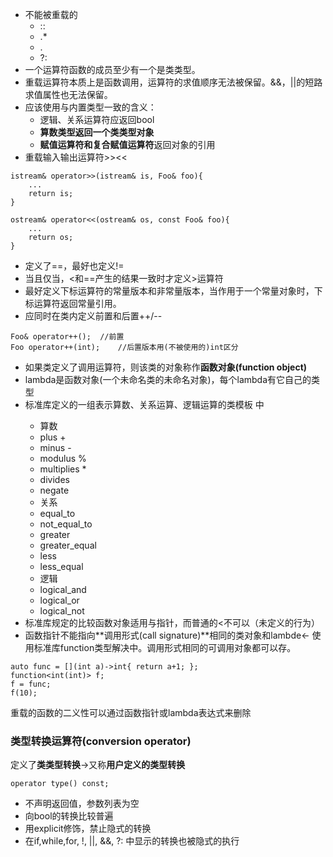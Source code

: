 * 不能被重载的
    *  ::
    *  .*
    *  .
    *  ?:
* 一个运算符函数的成员至少有一个是类类型。
* 重载运算符本质上是函数调用，运算符的求值顺序无法被保留。&&，||的短路求值属性也无法保留。
* 应该使用与内置类型一致的含义：
    * 逻辑、关系运算符应返回bool
    * **算数类型返回一个类类型对象**
    * **赋值运算符和复合赋值运算符**返回对象的引用
* 重载输入输出运算符>><<
```
istream& operator>>(istream& is, Foo& foo){
    ...
    return is;
}

ostream& operator<<(ostream& os, const Foo& foo){
    ...
    return os;
}
```
* 定义了==，最好也定义!=
* 当且仅当，<和==产生的结果一致时才定义>运算符
* 最好定义下标运算符的常量版本和非常量版本，当作用于一个常量对象时，下标运算符返回常量引用。
* 应同时在类内定义前置和后置++/--
```
Foo& operator++();  //前置
Foo operator++(int);    //后置版本用(不被使用的)int区分
```
* 如果类定义了调用运算符，则该类的对象称作**函数对象(function object)**
* lambda是函数对象(一个未命名类的未命名对象)，每个lambda有它自己的类型
* 标准库定义的一组表示算数、关系运算、逻辑运算的类模板 <functional>中
    * 算数
    * plus    +
    * minus -
    * modulus %
    * multiplies *
    * divides 
    * negate
    * 关系
    * equal_to
    * not_equal_to
    * greater
    * greater_equal
    * less
    * less_equal
    * 逻辑
    * logical_and
    * logical_or
    * logical_not
* 标准库规定的比较函数对象适用与指针，而普通的<不可以（未定义的行为）
* 函数指针不能指向**调用形式(call signature)**相同的类对象和lambde<- 使用标准库function类型解决<functional>中。调用形式相同的可调用对象都可以存。
```
auto func = [](int a)->int{ return a+1; };
function<int(int)> f;
f = func;
f(10);
```
重载的函数的二义性可以通过函数指针或lambda表达式来删除

### 类型转换运算符(conversion operator)
定义了**类类型转换**->又称**用户定义的类型转换**
```
operator type() const;
```
* 不声明返回值，参数列表为空
* 向bool的转换比较普遍
* 用explicit修饰，禁止隐式的转换
* 在if,while,for, !, ||, &&, ?: 中显示的转换也被隐式的执行